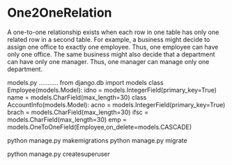 # One2OneRelation
A one-to-one relationship exists when each row in one table has only
one related row in a second table. For example, a business might
decide to assign one office to exactly one employee. Thus, one
employee can have only one office. The same business might also
decide that a department can have only one manager. Thus, one
manager can manage only one department.

models.py
...........
from django.db import models
class Employee(models.Model):
 idno = models.IntegerField(primary_key=True)
 name = models.CharField(max_length=30)
class AccountInfo(models.Model):
 acno = models.IntegerField(primary_key=True)
 brach = models.CharField(max_length=30)
 ifsc = models.CharField(max_length=30)
 emp =
models.OneToOneField(Employee,on_delete=models.CASCADE)

python manage.py makemigrations
python manage.py migrate

python manage.py createsuperuser
